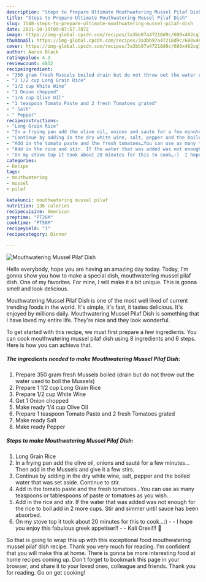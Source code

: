 ```yaml
---
description: "Steps to Prepare Ultimate Mouthwatering Mussel Pilaf Dish"
title: "Steps to Prepare Ultimate Mouthwatering Mussel Pilaf Dish"
slug: 1548-steps-to-prepare-ultimate-mouthwatering-mussel-pilaf-dish
date: 2021-10-19T09:07:57.787Z
image: https://img-global.cpcdn.com/recipes/3a3bb97a47218d9c/680x482cq70/mouthwatering-mussel-pilaf-dish-recipe-main-photo.jpg
thumbnail: https://img-global.cpcdn.com/recipes/3a3bb97a47218d9c/680x482cq70/mouthwatering-mussel-pilaf-dish-recipe-main-photo.jpg
cover: https://img-global.cpcdn.com/recipes/3a3bb97a47218d9c/680x482cq70/mouthwatering-mussel-pilaf-dish-recipe-main-photo.jpg
author: Aaron Black
ratingvalue: 4.3
reviewcount: 4852
recipeingredient:
- "350 gram fresh Mussels boiled drain but do not throw out the water used to boil the Mussels"
- "1 1/2 cup Long Grain Rice"
- "1/2 cup White Wine"
- "1 Onion chopped"
- "1/4 cup Olive Oil"
- "1 teaspoon Tomato Paste and 2 fresh Tomatoes grated"
- " Salt"
- " Pepper"
recipeinstructions:
- "Long Grain Rice"
- "In a frying pan add the olive oil, onions and sauté for a few minutes…Then add in the Mussels and give it a few stirs."
- "Continue by adding in the dry white wine, salt, pepper and the boiled water that was set aside. Continue to stir."
- "Add in the tomato paste and the fresh tomatoes…You can use as many teaspoons or tablespoons of paste or tomatoes as you wish."
- "Add in the rice and stir. If the water that was added was not enough for the rice to boil add in 2 more cups. Stir and simmer until sauce has been absorbed."
- "On my stove top it took about 20 minutes for this to cook…:)  I hope you enjoy this fabulous greek appetiser!!  Kali Orexi!!! 🙂"
categories:
- Recipe
tags:
- mouthwatering
- mussel
- pilaf

katakunci: mouthwatering mussel pilaf 
nutrition: 136 calories
recipecuisine: American
preptime: "PT26M"
cooktime: "PT58M"
recipeyield: "1"
recipecategory: Dinner

---
```



![Mouthwatering Mussel Pilaf Dish](https://img-global.cpcdn.com/recipes/3a3bb97a47218d9c/680x482cq70/mouthwatering-mussel-pilaf-dish-recipe-main-photo.jpg)

Hello everybody, hope you are having an amazing day today. Today, I'm gonna show you how to make a special dish, mouthwatering mussel pilaf dish. One of my favorites. For mine, I will make it a bit unique. This is gonna smell and look delicious.



Mouthwatering Mussel Pilaf Dish is one of the most well liked of current trending foods in the world. It's simple, it's fast, it tastes delicious. It's enjoyed by millions daily. Mouthwatering Mussel Pilaf Dish is something that I have loved my entire life. They're nice and they look wonderful.


To get started with this recipe, we must first prepare a few ingredients. You can cook mouthwatering mussel pilaf dish using 8 ingredients and 6 steps. Here is how you can achieve that.

<!--inarticleads1-->

##### The ingredients needed to make Mouthwatering Mussel Pilaf Dish:

1. Prepare 350 gram fresh Mussels boiled (drain but do not throw out the water used to boil the Mussels)
1. Prepare 1 1/2 cup Long Grain Rice
1. Prepare 1/2 cup White Wine
1. Get 1 Onion chopped
1. Make ready 1/4 cup Olive Oil
1. Prepare 1 teaspoon Tomato Paste and 2 fresh Tomatoes grated
1. Make ready  Salt
1. Make ready  Pepper




<!--inarticleads2-->

##### Steps to make Mouthwatering Mussel Pilaf Dish:

1. Long Grain Rice
1. In a frying pan add the olive oil, onions and sauté for a few minutes…Then add in the Mussels and give it a few stirs.
1. Continue by adding in the dry white wine, salt, pepper and the boiled water that was set aside. Continue to stir.
1. Add in the tomato paste and the fresh tomatoes…You can use as many teaspoons or tablespoons of paste or tomatoes as you wish.
1. Add in the rice and stir. If the water that was added was not enough for the rice to boil add in 2 more cups. Stir and simmer until sauce has been absorbed.
1. On my stove top it took about 20 minutes for this to cook…:) -  - I hope you enjoy this fabulous greek appetiser!! -  - Kali Orexi!!! 🙂




So that is going to wrap this up with this exceptional food mouthwatering mussel pilaf dish recipe. Thank you very much for reading. I'm confident that you will make this at home. There is gonna be more interesting food at home recipes coming up. Don't forget to bookmark this page in your browser, and share it to your loved ones, colleague and friends. Thank you for reading. Go on get cooking!
